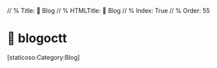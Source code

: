 // % Title: 📓️ Blog
// % HTMLTitle: <span class="twa twa-notebook"><span>📓️</span></span> Blog
// % Index: True
// % Order: 55

# <span class="twa twa-notebook"><span>📓️</span></span> blogoctt

<div><span>[staticoso:Category:Blog]</span></div>
